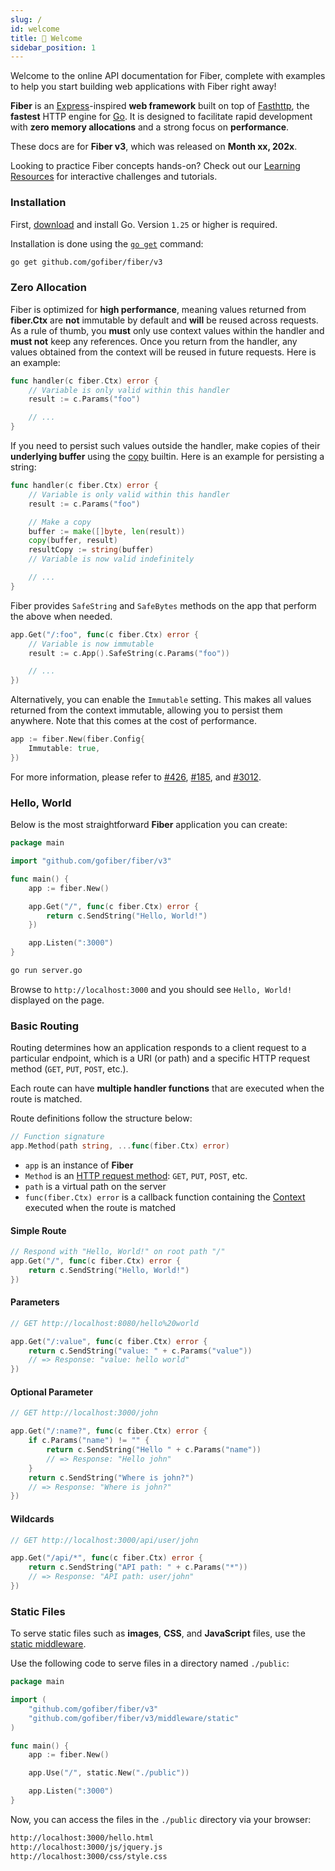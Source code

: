 ```yaml
---
slug: /
id: welcome
title: 👋 Welcome
sidebar_position: 1
---
```

Welcome to the online API documentation for Fiber, complete with examples to help you start building web applications with Fiber right away!

**Fiber** is an [Express](https://github.com/expressjs/express)-inspired **web framework** built on top of [Fasthttp](https://github.com/valyala/fasthttp), the **fastest** HTTP engine for [Go](https://go.dev/doc/). It is designed to facilitate rapid development with **zero memory allocations** and a strong focus on **performance**.

These docs are for **Fiber v3**, which was released on **Month xx, 202x**.

Looking to practice Fiber concepts hands-on? Check out our [Learning Resources](./extra/learning-resources) for interactive challenges and tutorials.

### Installation

First, [download](https://go.dev/dl/) and install Go. Version `1.25` or higher is required.

Installation is done using the [`go get`](https://pkg.go.dev/cmd/go/#hdr-Add_dependencies_to_current_module_and_install_them) command:

```bash
go get github.com/gofiber/fiber/v3
```

### Zero Allocation

Fiber is optimized for **high performance**, meaning values returned from **fiber.Ctx** are **not** immutable by default and **will** be reused across requests. As a rule of thumb, you **must** only use context values within the handler and **must not** keep any references. Once you return from the handler, any values obtained from the context will be reused in future requests. Here is an example:

```go
func handler(c fiber.Ctx) error {
    // Variable is only valid within this handler
    result := c.Params("foo") 

    // ...
}
```

If you need to persist such values outside the handler, make copies of their **underlying buffer** using the [copy](https://pkg.go.dev/builtin/#copy) builtin. Here is an example for persisting a string:

```go
func handler(c fiber.Ctx) error {
    // Variable is only valid within this handler
    result := c.Params("foo")

    // Make a copy
    buffer := make([]byte, len(result))
    copy(buffer, result)
    resultCopy := string(buffer) 
    // Variable is now valid indefinitely

    // ...
}
```

Fiber provides `SafeString` and `SafeBytes` methods on the app that perform the above when needed.

```go
app.Get("/:foo", func(c fiber.Ctx) error {
    // Variable is now immutable
    result := c.App().SafeString(c.Params("foo"))

    // ...
})
```

Alternatively, you can enable the `Immutable` setting. This makes all values returned from the context immutable, allowing you to persist them anywhere. Note that this comes at the cost of performance.

```go
app := fiber.New(fiber.Config{
    Immutable: true,
})
```

For more information, please refer to [#426](https://github.com/gofiber/fiber/issues/426), [#185](https://github.com/gofiber/fiber/issues/185), and [#3012](https://github.com/gofiber/fiber/issues/3012).

### Hello, World

Below is the most straightforward **Fiber** application you can create:

```go
package main

import "github.com/gofiber/fiber/v3"

func main() {
    app := fiber.New()

    app.Get("/", func(c fiber.Ctx) error {
        return c.SendString("Hello, World!")
    })

    app.Listen(":3000")
}
```

```bash
go run server.go
```

Browse to `http://localhost:3000` and you should see `Hello, World!` displayed on the page.

### Basic Routing

Routing determines how an application responds to a client request to a particular endpoint, which is a URI (or path) and a specific HTTP request method (`GET`, `PUT`, `POST`, etc.).

Each route can have **multiple handler functions** that are executed when the route is matched.

Route definitions follow the structure below:

```go
// Function signature
app.Method(path string, ...func(fiber.Ctx) error)
```

- `app` is an instance of **Fiber**
- `Method` is an [HTTP request method](https://docs.gofiber.io/api/app#route-handlers): `GET`, `PUT`, `POST`, etc.
- `path` is a virtual path on the server
- `func(fiber.Ctx) error` is a callback function containing the [Context](https://docs.gofiber.io/api/ctx) executed when the route is matched

#### Simple Route

```go
// Respond with "Hello, World!" on root path "/"
app.Get("/", func(c fiber.Ctx) error {
    return c.SendString("Hello, World!")
})
```

#### Parameters

```go
// GET http://localhost:8080/hello%20world

app.Get("/:value", func(c fiber.Ctx) error {
    return c.SendString("value: " + c.Params("value"))
    // => Response: "value: hello world"
})
```

#### Optional Parameter

```go
// GET http://localhost:3000/john

app.Get("/:name?", func(c fiber.Ctx) error {
    if c.Params("name") != "" {
        return c.SendString("Hello " + c.Params("name"))
        // => Response: "Hello john"
    }
    return c.SendString("Where is john?")
    // => Response: "Where is john?"
})
```

#### Wildcards

```go
// GET http://localhost:3000/api/user/john

app.Get("/api/*", func(c fiber.Ctx) error {
    return c.SendString("API path: " + c.Params("*"))
    // => Response: "API path: user/john"
})
```

### Static Files

To serve static files such as **images**, **CSS**, and **JavaScript** files, use the [static middleware](./middleware/static.md).

Use the following code to serve files in a directory named `./public`:

```go
package main

import (
    "github.com/gofiber/fiber/v3"
    "github.com/gofiber/fiber/v3/middleware/static"
)

func main() {
    app := fiber.New()

    app.Use("/", static.New("./public"))

    app.Listen(":3000")
}
```

Now, you can access the files in the `./public` directory via your browser:

```bash
http://localhost:3000/hello.html
http://localhost:3000/js/jquery.js
http://localhost:3000/css/style.css
```

